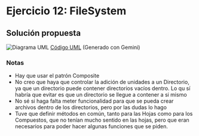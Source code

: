# Ejercicio 12: FileSystem
## Solución propuesta
![Diagrama UML](./diag_uml.png)
[Código UML](./source.uml) (Generado con Gemini)
### Notas
- Hay que usar el patrón Composite
- No creo que haya que controlar la adición de unidades a un Directorio, ya que un directorio puede contener directorios vacíos dentro. Lo qu sí habría que evitar es que un directorio se llegue a contener a si mismo
- No sé si haga falta meter funcionalidad para que se pueda crear archivos dentro de los directorios, pero por las dudas lo hago
- Tuve que definir métodos en común, tanto para las Hojas como para los Compuestos, que no tenían mucho sentido en las hojas, pero que eran necesarios para poder hacer algunas funciones que se piden.
